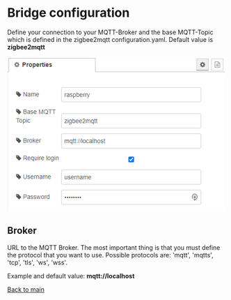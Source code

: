# Bridge configuration

Define your connection to your MQTT-Broker and the base MQTT-Topic which is defined in the zigbee2mqtt configuration.yaml. Default value is __zigbee2mqtt__

![img](img/bridge-config-config.png)

## Broker
URL to the MQTT Broker. The most important thing is that you must define the protocol that you want to use. Possible protocols are: 'mqtt', 'mqtts', 'tcp', 'tls', 'ws', 'wss'. 

Example and default value: __mqtt://localhost__

[Back to main](../../README.md)